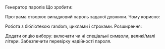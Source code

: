 Генератор паролів
Що зробити:

Програма створює випадковий пароль заданої довжини.
Чому корисно:

Робота з бібліотекою random, циклами і строками.
Розширення:

Додати опцію вибору: включати чи ні спеціальні символи, великі/малі літери.
Забезпечити перевірку надійності пароля.
